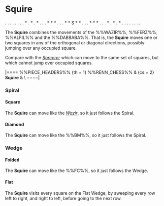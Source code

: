 # Squire

<div class = "movement">
. . . . . . .
. * . * . * .
. . * * * . .
. * * S * * .
. . * * * . .
. * . * . * .
. . . . . . .
</div>

The **Squire** combines the movements of the %%WAZIR%%, %%FERZ%%,
%%ALFIL%% and the %%DABBABA%%. 
That is, the **Squire** moves one or two squares in any of the orthogonal or
diagonal directions, possibly jumping over any occupied square.

Compare with the [*Sorcerer*](sorcerer.html) which can move to the same
set of squares, but which cannot jump over occupied squares.

|====
%%PIECE_HEADERS%%
  {th = 1}  %%RENN_CHESS%%
& {cs = 2}  **Squire**
&           \\
====|

### Spiral

#### Square

The **Squire** can move like the [*Wazir*](wazir.html), so
it just follows the Spiral.

#### Diamond

The **Squire** can move like the %%BM%%, so
it just follows the Spiral.


### Wedge

#### Folded

The **Squire** can move like the %%FC%%, so it just follows the Wedge.

#### Flat

The **Squire** visits every square on the Flat Wedge, by sweeping every
row left to right, and right to left, before going to the next row.
